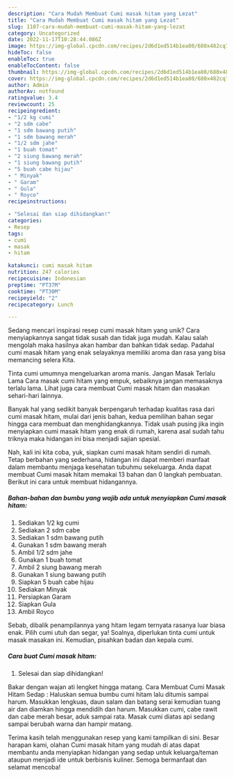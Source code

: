 ```yaml
---
description: "Cara Mudah Membuat Cumi masak hitam yang Lezat"
title: "Cara Mudah Membuat Cumi masak hitam yang Lezat"
slug: 1107-cara-mudah-membuat-cumi-masak-hitam-yang-lezat
category: Uncategorized
date: 2022-11-17T10:28:44.086Z
image: https://img-global.cpcdn.com/recipes/2d6d1ed514b1ea80/680x482cq70/cumi-masak-hitam-foto-resep-utama.jpg
hideToc: false
enableToc: true
enableTocContent: false
thumbnail: https://img-global.cpcdn.com/recipes/2d6d1ed514b1ea80/680x482cq70/cumi-masak-hitam-foto-resep-utama.jpg
cover: https://img-global.cpcdn.com/recipes/2d6d1ed514b1ea80/680x482cq70/cumi-masak-hitam-foto-resep-utama.jpg
author: Admin
authorAv: notfound
ratingvalue: 3.4
reviewcount: 25
recipeingredient:
- "1/2 kg cumi"
- "2 sdm cabe"
- "1 sdm bawang putih"
- "1 sdm bawang merah"
- "1/2 sdm jahe"
- "1 buah tomat"
- "2 siung bawang merah"
- "1 siung bawang putih"
- "5 buah cabe hijau"
- " Minyak"
- " Garam"
- " Gula"
- " Royco"
recipeinstructions:

- "Selesai dan siap dihidangkan!"
categories:
- Resep
tags:
- cumi
- masak
- hitam

katakunci: cumi masak hitam 
nutrition: 247 calories
recipecuisine: Indonesian
preptime: "PT37M"
cooktime: "PT30M"
recipeyield: "2"
recipecategory: Lunch

---
```





Sedang mencari inspirasi resep cumi masak hitam yang unik? Cara menyiapkannya sangat tidak susah dan tidak juga mudah. Kalau salah mengolah maka hasilnya akan hambar dan bahkan tidak sedap. Padahal cumi masak hitam yang enak selayaknya memiliki aroma dan rasa yang bisa memancing selera Kita.





Tinta cumi umumnya mengeluarkan aroma manis. Jangan Masak Terlalu Lama Cara masak cumi hitam yang empuk, sebaiknya jangan memasaknya terlalu lama. Lihat juga cara membuat Cumi masak hitam dan masakan sehari-hari lainnya.

Banyak hal yang sedikit banyak berpengaruh terhadap kualitas rasa dari cumi masak hitam, mulai dari jenis bahan, kedua pemilihan bahan segar hingga cara membuat dan menghidangkannya. Tidak usah pusing jika ingin menyiapkan cumi masak hitam yang enak di rumah, karena asal sudah tahu triknya maka hidangan ini bisa menjadi sajian spesial.






Nah, kali ini kita coba, yuk, siapkan cumi masak hitam sendiri di rumah. Tetap berbahan yang sederhana, hidangan ini dapat memberi manfaat dalam membantu menjaga kesehatan tubuhmu sekeluarga. Anda dapat membuat Cumi masak hitam memakai 13 bahan dan 0 langkah pembuatan. Berikut ini cara untuk membuat hidangannya.

<!--inarticleads1-->

##### Bahan-bahan dan bumbu yang wajib ada untuk menyiapkan Cumi masak hitam:

1. Sediakan 1/2 kg cumi
1. Sediakan 2 sdm cabe
1. Sediakan 1 sdm bawang putih
1. Gunakan 1 sdm bawang merah
1. Ambil 1/2 sdm jahe
1. Gunakan 1 buah tomat
1. Ambil 2 siung bawang merah
1. Gunakan 1 siung bawang putih
1. Siapkan 5 buah cabe hijau
1. Sediakan  Minyak
1. Persiapkan  Garam
1. Siapkan  Gula
1. Ambil  Royco


Sebab, dibalik penampilannya yang hitam legam ternyata rasanya luar biasa enak. Pilih cumi utuh dan segar, ya! Soalnya, diperlukan tinta cumi untuk masak masakan ini. Kemudian, pisahkan badan dan kepala cumi. 

<!--inarticleads2-->

##### Cara buat Cumi masak hitam:


1. Selesai dan siap dihidangkan!

Bakar dengan wajan ati lengket hingga matang. Cara Membuat Cumi Masak Hitam Sedap : Haluskan semua bumbu cumi hitam lalu ditumis sampai harum. Masukkan lengkuas, daun salam dan batang serai kemudian tuang air dan diamkan hingga mendidih dan harum. Masukkan cumi, cabe rawit dan cabe merah besar, aduk sampai rata. Masak cumi diatas api sedang sampai berubah warna dan hampir matang. 

Terima kasih telah menggunakan resep yang kami tampilkan di sini. Besar harapan kami, olahan Cumi masak hitam yang mudah di atas dapat membantu anda menyiapkan hidangan yang sedap untuk keluarga/teman ataupun menjadi ide untuk berbisnis kuliner. Semoga bermanfaat dan selamat mencoba!
